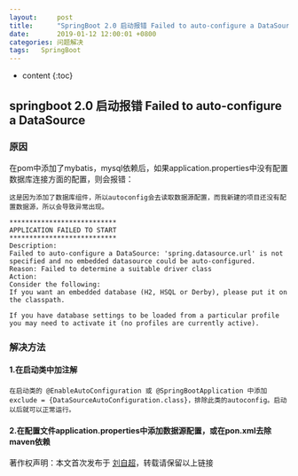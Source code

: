 ```yaml
---
layout:     post
title:      "SpringBoot 2.0 启动报错 Failed to auto-configure a DataSource"
date:       2019-01-12 12:00:01 +0800
categories:	问题解决
tags:	SpringBoot
---
```



* content
{:toc}



## springboot 2.0 启动报错 Failed to auto-configure a DataSource

### 原因

在pom中添加了mybatis，mysql依赖后，如果application.properties中没有配置数据库连接方面的配置，则会报错：

```
这是因为添加了数据库组件，所以autoconfig会去读取数据源配置，而我新建的项目还没有配置数据源，所以会导致异常出现。
```



```
***************************
APPLICATION FAILED TO START
***************************
Description:
Failed to auto-configure a DataSource: 'spring.datasource.url' is not specified and no embedded datasource could be auto-configured.
Reason: Failed to determine a suitable driver class
Action:
Consider the following:
If you want an embedded database (H2, HSQL or Derby), please put it on the classpath.

If you have database settings to be loaded from a particular profile you may need to activate it (no profiles are currently active).
```

### 解决方法

#### 1.在启动类中加注解

```
在启动类的 @EnableAutoConfiguration 或 @SpringBootApplication 中添加
exclude = {DataSourceAutoConfiguration.class}，排除此类的autoconfig。启动以后就可以正常运行。
```

#### 2.在配置文件application.properties中添加数据源配置，或在pon.xml去除maven依赖





著作权声明：本文首次发布于 [刘自超](https://liuwc.xyz)，转载请保留以上链接